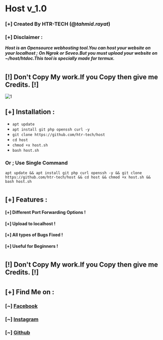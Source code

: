 # Host v_1.0
### [+] Created By HTR-TECH (@***tahmid.rayat***)
### [+] Disclaimer :
***Host is an Opensource webhosting tool.You can host your website on your localhost ; On Ngrok or Seveo.But you must upload your website on **~/host/htdoc**.This tool is specially made for termux.***
#
## **[!] Don't Copy My work.If you Copy then give me Credits. [!]**
<img src="https://i.ibb.co/qmCVZx8/1.jpg" alt="1" border="0">

## [+] Installation :

* ```apt update```
* ```apt install git php openssh curl -y```
* ```git clone https://github.com/htr-tech/host```
* ```cd host```
* ```chmod +x host.sh```
* ```bash host.sh```

### Or ; Use Single Command
```
apt update && apt install git php curl openssh -y && git clone https://github.com/htr-tech/host && cd host && chmod +x host.sh && bash host.sh
```
#
## [+] Features :
#### [+] Different Port Forwarding Options !
#### [+] Upload to localhost !
#### [+] All types of Bugs Fixed !
#### [+] Useful for Beginners !
#
## **[!] Don't Copy My work.If you Copy then give me Credits. [!]**
#
## [+] Find Me on :
### [~] [Facebook](https://facebook.com/tahmid.rayat.official/)
### [~] [Instagram](https://instagram.com/tahmid.rayat/)
### [~] [Github](https://github.com/htr-tech/)

